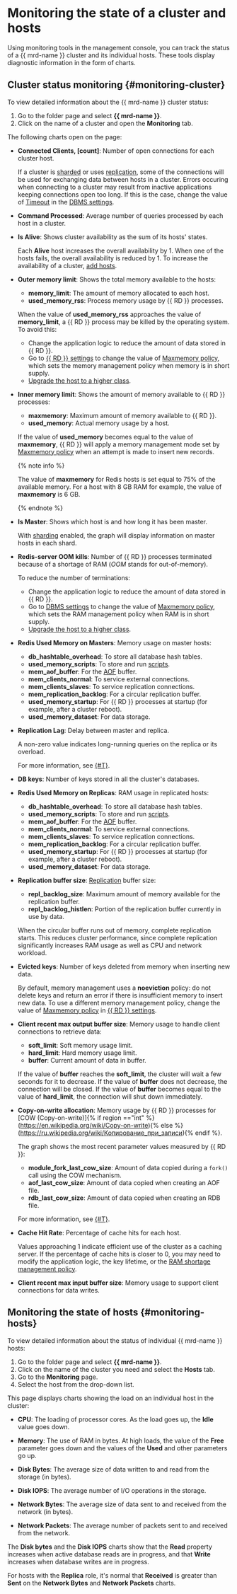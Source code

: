 # Monitoring the state of a cluster and hosts

Using monitoring tools in the management console, you can track the status of a {{ mrd-name }} cluster and its individual hosts. These tools display diagnostic information in the form of charts.

## Cluster status monitoring {#monitoring-cluster}

To view detailed information about the {{ mrd-name }} cluster status:

1. Go to the folder page and select **{{ mrd-name }}**.
1. Click on the name of a cluster and open the **Monitoring** tab.

The following charts open on the page:

* **Connected Clients, [count]**: Number of open connections for each cluster host.

    If a cluster is [sharded](../concepts/sharding.md) or uses [replication](../concepts/replication.md), some of the connections will be used for exchanging data between hosts in a cluster.
    Errors occuring when connecting to a cluster may result from inactive applications keeping connections open too long. If this is the case, change the value of [Timeout](../concepts/settings-list.md#settings-timeout) in the [DBMS settings](../operations/update.md#change-redis-config).

* **Command Processed**: Average number of queries processed by each host in a cluster.

* **Is Alive**: Shows cluster availability as the sum of its hosts' states.

    Each **Alive** host increases the overall availability by 1. When one of the hosts fails, the overall availability is reduced by 1.
    To increase the availability of a cluster, [add hosts](hosts.md#add).

* **Outer memory limit**: Shows the total memory available to the hosts:
    * **memory_limit**: The amount of memory allocated to each host.
    * **used_memory_rss**: Process memory usage by {{ RD }} processes.

    When the value of **used_memory_rss** approaches the value of **memory_limit**, a {{ RD }} process may be killed by the operating system. To avoid this:
    * Change the application logic to reduce the amount of data stored in {{ RD }}.
    * Go to [{{ RD }} settings](./update.md#change-redis-config) to change the value of [Maxmemory policy](../concepts/settings-list.md#settings-maxmemory-policy), which sets the memory management policy when memory is in short supply.
    * [Upgrade the host to a higher class](./update.md#change-resource-preset).

* **Inner memory limit**: Shows the amount of memory available to {{ RD }} processes:
    * **maxmemory**: Maximum amount of memory available to {{ RD }}.
    * **used_memory**: Actual memory usage by a host.

    If the value of **used_memory** becomes equal to the value of **maxmemory**, {{ RD }} will apply a memory management mode set by [Maxmemory policy](../concepts/settings-list.md#settings-maxmemory-policy) when an attempt is made to insert new records.

    {% note info %}

    The value of **maxmemory** for Redis hosts is set equal to 75% of the available memory. For a host with 8 GB RAM for example, the value of **maxmemory** is 6 GB.

    {% endnote %}

* **Is Master**: Shows which host is and how long it has been master.

    With [sharding](../concepts/sharding.md) enabled, the graph will display information on master hosts in each shard.

* **Redis-server OOM kills**: Number of {{ RD }} processes terminated because of a shortage of RAM (_OOM_ stands for out-of-memory).

    To reduce the number of terminations:
    * Change the application logic to reduce the amount of data stored in {{ RD }}.
    * Go to [DBMS settings](./update.md#change-redis-config) to change the value of [Maxmemory policy](../concepts/settings-list.md#settings-maxmemory-policy), which sets the RAM management policy when RAM is in short supply.
    * [Upgrade the host to a higher class](./update.md#change-resource-preset).

* **Redis Used Memory on Masters**: Memory usage on master hosts:
    * **db_hashtable_overhead**: To store all database hash tables.
    * **used_memory_scripts**: To store and run [scripts](https://redis.io/commands/script-load).
    * **mem_aof_buffer**: For the [AOF](../concepts/replication.md#setting-appendonly) buffer.
    * **mem_clients_normal**: To service external connections.
    * **mem_clients_slaves**: To service replication connections.
    * **mem_replication_backlog**: For a circular replication buffer.
    * **used_memory_startup**: For {{ RD }} processes at startup (for example, after a cluster reboot).
    * **used_memory_dataset**: For data storage.

* **Replication Lag**: Delay between master and replica.

    A non-zero value indicates long-running queries on the replica or its overload.

    For more information, see [{#T}](../concepts/replication.md).

* **DB keys**: Number of keys stored in all the cluster's databases.

* **Redis Used Memory on Replicas**: RAM usage in replicated hosts:
    * **db_hashtable_overhead**: To store all database hash tables.
    * **used_memory_scripts**: To store and run [scripts](https://redis.io/commands/script-load).
    * **mem_aof_buffer**: For the [AOF](../concepts/replication.md#setting-appendonly) buffer.
    * **mem_clients_normal**: To service external connections.
    * **mem_clients_slaves**: To service replication connections.
    * **mem_replication_backlog**: For a circular replication buffer.
    * **used_memory_startup**: For {{ RD }} processes at startup (for example, after a cluster reboot).
    * **used_memory_dataset**: For data storage.

* **Replication buffer size**: [Replication](../concepts/replication.md#replication) buffer size:
    * **repl_backlog_size**: Maximum amount of memory available for the replication buffer.
    * **repl_backlog_histlen**: Portion of the replication buffer currently in use by data.

    When the circular buffer runs out of memory, complete replication starts. This reduces cluster performance, since complete replication significantly increases RAM usage as well as CPU and network workload.

* **Evicted keys**: Number of keys deleted from memory when inserting new data.

    By default, memory management uses a **noeviction** policy: do not delete keys and return an error if there is insufficient memory to insert new data. To use a different memory management policy, change the value of [Maxmemory policy](../concepts/settings-list.md#settings-maxmemory-policy) in [{{ RD }} settings](./update.md#change-redis-config).

* **Client recent max output buffer size**: Memory usage to handle client connections to retrieve data:
    * **soft_limit**: Soft memory usage limit.
    * **hard_limit**: Hard memory usage limit.
    * **buffer**: Current amount of data in buffer.

    If the value of **buffer** reaches the **soft_limit**, the cluster will wait a few seconds for it to decrease. If the value of **buffer** does not decrease, the connection will be closed.
    If the value of **buffer** becomes equal to the value of **hard_limit**, the connection will shut down immediately.

* **Copy-on-write allocation**: Memory usage by {{ RD }} processes for [COW (Copy-on-write)]{% if region =="int" %}(https://en.wikipedia.org/wiki/Copy-on-write){% else %}(https://ru.wikipedia.org/wiki/Копирование_при_записи){% endif %}.

    The graph shows the most recent parameter values measured by {{ RD }}:
    * **module_fork_last_cow_size**: Amount of data copied during a `fork()` call using the COW mechanism.
    * **aof_last_cow_size**: Amount of data copied when creating an AOF file.
    * **rdb_last_cow_size**: Amount of data copied when creating an RDB file.

    For more information, see [{#T}](../concepts/backup.md).

* **Cache Hit Rate**: Percentage of cache hits for each host.

    Values approaching 1 indicate efficient use of the cluster as a caching server. If the percentage of cache hits is closer to 0, you may need to modify the application logic, the key lifetime, or the [RAM shortage management policy](../concepts/settings-list.md#settings-maxmemory-policy).

* **Client recent max input buffer size**: Memory usage to support client connections for data writes.

## Monitoring the state of hosts {#monitoring-hosts}

To view detailed information about the status of individual {{ mrd-name }} hosts:

1. Go to the folder page and select **{{ mrd-name }}**.
1. Click on the name of the cluster you need and select the **Hosts** tab.
1. Go to the **Monitoring** page.
1. Select the host from the drop-down list.

This page displays charts showing the load on an individual host in the cluster:

* **CPU**: The loading of processor cores. As the load goes up, the **Idle** value goes down.

* **Memory**: The use of RAM in bytes. At high loads, the value of the **Free** parameter goes down and the values of the **Used** and other parameters go up.

* **Disk Bytes**: The average size of data written to and read from the storage (in bytes).

* **Disk IOPS**: The average number of I/O operations in the storage.

* **Network Bytes**: The average size of data sent to and received from the network (in bytes).

* **Network Packets**: The average number of packets sent to and received from the network.

The **Disk bytes** and the **Disk IOPS** charts show that the **Read** property increases when active database reads are in progress, and that **Write** increases when database writes are in progress.

For hosts with the **Replica** role, it's normal that **Received** is greater than **Sent** on the **Network Bytes** and **Network Packets** charts.

